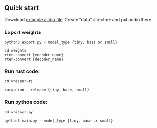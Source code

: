 ## Quick start

Download [example audio file](https://www.dropbox.com/scl/fi/8yzo8y2ptxoy0rfuon9bu/audio.wav?rlkey=dorb43edb48bqpx5cgrtckxlk&dl=1). Create "data" directory and put audio there.

### Export weights
```
python3 export.py --model_type {tiny, base or small}
```

```
cd weights
rten-convert {encoder_name}
rten-convert {decoder_name}
```

### Run rust code:

```
cd whisper-rs

cargo run --release {tiny, base, small}
```

### Run python code:

```
cd whisper-py

python3 main.py --model_type {tiny, base or small}
```
